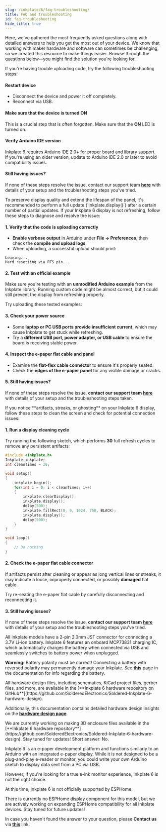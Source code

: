 ```yaml
---  
slug: /inkplate/6/faq-troubleshooting/  
title: FAQ and troubleshooting  
id: faq-troubleshooting  
hide_title: true  
---
```


<SectionTitle title="FAQ and troubleshooting" backgroundImage="/img/faq.webp" />

Here, we've gathered the most frequently asked questions along with detailed answers to help you get the most out of your device. We know that working with maker hardware and software can sometimes be challenging, so we created this resource to make things easier. Browse through the questions below—you might find the solution you're looking for.

<ExpandableSection title="I can't upload code to Inkplate 6">
If you're having trouble uploading code, try the following troubleshooting steps:

#### Restart device
- Disconnect the device and power it off completely.
- Reconnect via USB.

#### Make sure that the device is turned ON
This is a crucial step that is often forgotten. Make sure that the **ON** LED is turned on.

#### Verify Arduino IDE version
Inkplate 6 requires Arduino IDE 2.0+ for proper board and library support.  
If you're using an older version, update to Arduino IDE 2.0 or later to avoid compatibility issues.

#### Still having issues?
If none of these steps resolve the issue, contact our support team [**here**](https://soldered.com/contact/) with details of your setup and the troubleshooting steps you've tried.
</ExpandableSection>

<ExpandableSection title="Can I use partial update all the time on Inkplate 6?">
To preserve display quality and extend the lifespan of the panel, it's recommended to perform a full update (`inkplate.display()`) after a certain number of partial updates.
</ExpandableSection>

<ExpandableSection title="My display won't refresh, what am I doing wrong?">
If your Inkplate 6 display is not refreshing, follow these steps to diagnose and resolve the issue:

#### 1. Verify that the code is uploading correctly
- **Enable verbose output** in Arduino under **File → Preferences**, then check the **compile and upload logs**.
- When uploading, a successful upload should print:

```
Leaving... 
Hard resetting via RTS pin...
```

#### 2. Test with an official example
Make sure you're testing with an **unmodified Arduino example** from the Inkplate library. Running custom code might be almost correct, but it could still prevent the display from refreshing properly.

Try uploading these tested examples:

<QuickLink 
  title="Inkplate6_Hello_World.ino" 
  description="Writing 'Hello world' to the Inkplate 6." 
  url="https://github.com/SolderedElectronics/Inkplate-Arduino-library/blob/master/examples/Inkplate6/Basic/Inkplate6_Hello_World/Inkplate6_Hello_World.ino" 
/>

<QuickLink 
  title="Inkplate6_Full_Screen_Colors.ino" 
  description="Example of showing all of the colors of the Inkplate 6." 
  url="https://github.com/SolderedElectronics/Inkplate-Arduino-library/blob/master/examples/Inkplate6/Basic/Inkplate6_Full_Screen_Colors/Inkplate6_Full_Screen_Colors.ino" 
/>

#### 3. Check your power source
- Some **laptop or PC USB ports provide insufficient current**, which may cause Inkplate to get stuck while refreshing.
- Try a **different USB port, power adapter, or USB cable** to ensure the board is receiving stable power.

#### 4. Inspect the e-paper flat cable and panel
- Examine the **flat-flex cable connector** to ensure it's properly seated.
- Check the **edges of the e-paper panel** for any visible damage or cracks.

<CenteredImage src="/img/inkplate_6_motion/flat_cable.jpg" alt="Inkplate 6 e-Paper flat cable" caption="E-paper flat cable connector" width="500px"/>

#### 5. Still having issues?
If none of these steps resolve the issue, **contact our support team** [**here**](https://soldered.com/contact/) with details of your setup and the troubleshooting steps taken.
</ExpandableSection>

<ExpandableSection title="My display refreshes but has artifacts/streaks">
If you notice **artifacts, streaks, or ghosting** on your Inkplate 6 display, follow these steps to clean the screen and check for potential connection issues:

#### 1. Run a display cleaning cycle
Try running the following sketch, which performs **30** full refresh cycles to remove any persistent artifacts:

```cpp
#include <Inkplate.h>
Inkplate inkplate;
int cleanTimes = 30;

void setup()
{
    inkplate.begin();
    for(int i = 0; i < cleanTimes; i++)
    {
        inkplate.clearDisplay();
        inkplate.display();
        delay(500);
        inkplate.fillRect(0, 0, 1024, 758, BLACK);
        inkplate.display();
        delay(500);
    }
}

void loop()
{
    // Do nothing
}
```

#### 2. Check the e-paper flat cable connector
If artifacts persist after cleaning or appear as long vertical lines or streaks, it may indicate a loose, improperly connected, or possibly **damaged** flat cable.

Try re-seating the e-paper flat cable by carefully disconnecting and reconnecting it.

<CenteredImage src="/img/inkplate_6_motion/flat_cable.jpg" alt="Inkplate e-Paper flat cable" caption="E-paper flat cable connector" width="500px"/>

#### 3. Still having issues?
If none of these steps resolve the issue, **contact our support team** [**here**](https://soldered.com/contact/) with details of your setup and the troubleshooting steps you've tried.
</ExpandableSection>

<ExpandableSection title="How to connect a battery to Inkplate?">
All Inkplate models have a 2-pin 2.0mm JST connector for connecting a 3.7V Li-ion battery. Inkplate 6 features an onboard MCP73831 charging IC, which automatically charges the battery when connected via USB and seamlessly switches to battery power when unplugged.

<CenteredImage src="/img/inkplate_6_motion/battery_jst_connector.jpg" alt="Inkplate 6 battery JST connector" caption="JST battery connector" width="500px"/>

<WarningBox>**Warning:** Battery polarity must be correct! Connecting a battery with reversed polarity may permanently damage your Inkplate. See [**this**](/inkplate/6/hardware/battery) page in the documentation for info regarding the battery.</WarningBox>
</ExpandableSection>

<ExpandableSection title="Where can I find hardware files and schematics for Inkplate 6?">
All hardware design files, including schematics, KiCad project files, gerber files, and more, are available in the [**Inkplate 6 hardware repository on GitHub**](https://github.com/SolderedElectronics/Soldered-Inkplate-6-hardware-design).

Additionally, this documentation contains detailed hardware design insights on the [**hardware design page**](/inkplate/6/hardware/design/).
</ExpandableSection>

<ExpandableSection title="Where can I download the 3D files for the enclosure for Inkplate 6?">
We are currently working on making 3D enclosure files available in the [**Inkplate 6 hardware repository**](https://github.com/SolderedElectronics/Soldered-Inkplate-6-hardware-design). Stay tuned for updates!
</ExpandableSection>

<ExpandableSection title="Can I use Inkplate 6 as an e-reader/monitor?">
Short answer: No.

Inkplate 6 is an e-paper development platform and functions similarly to an Arduino with an integrated e-paper display. While it is not designed to be a plug-and-play e-reader or monitor, you could write your own Arduino sketch to display data sent from a PC via USB.

However, if you're looking for a true e-ink monitor experience, Inkplate 6 is not the right choice.
</ExpandableSection>

<ExpandableSection title="Can I use Inkplate 6 with ESPHome/Home Assistant?">
At this time, Inkplate 6 is not officially supported by ESPHome.

There is currently no ESPHome display component for this model, but we are actively working on expanding ESPHome compatibility for all Inkplate devices. Stay tuned for future updates!
</ExpandableSection>

<InfoBox>In case you haven't found the answer to your question, please **Contact us** via [**this**](https://soldered.com/contact/) link.</InfoBox>